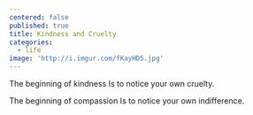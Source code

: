 ```yaml
---
centered: false
published: true
title: Kindness and Cruelty
categories:
  - life
image: 'http://i.imgur.com/fKayHD5.jpg'
---
```

The beginning of kindness
Is to notice your own cruelty.

The beginning of compassion
Is to notice your own indifference.

